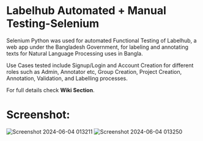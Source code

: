 # Labelhub Automated + Manual Testing-Selenium
Selenium Python was used for automated Functional Testing of Labelhub, a web app under the Bangladesh Government, for labeling and annotating texts for Natural Language Processing uses in Bangla. 

Use Cases tested include Signup/Login and Account Creation for different roles such as Admin, Annotator etc, Group Creation, Project Creation, Annotation, Validation, and Labelling processes.

For full details check **Wiki Section**.

# Screenshot: 

![Screenshot 2024-06-04 013211](https://github.com/Slyyoursenpai/Labelhub-Testing---Selenium/assets/62341446/d5be936b-6fd5-49b7-95e4-9f8e84142a65)
![Screenshot 2024-06-04 013250](https://github.com/Slyyoursenpai/Labelhub-Testing---Selenium/assets/62341446/a50c3530-fb69-4148-9cac-ff8dc06fe4f6)

